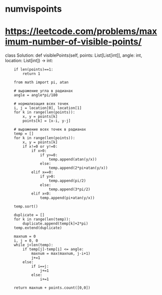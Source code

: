 # numvispoints

# https://leetcode.com/problems/maximum-number-of-visible-points/
 
class Solution:
    def visiblePoints(self, points: List[List[int]], angle: int, location: List[int]) -> int:
        
        if len(points)==1:
            return 1
 
        from math import pi, atan
 
        # выражение угла в радианах
        angle = angle*pi/180
 
        # нормализация всех точек
        i, j = location[0], location[1]
        for k in range(len(points)):
            x, y = points[k]
            points[k] = [x-i, y-j]
 
        # выражение всех точек в радианах
        temp = []
        for k in range(len(points)):
            x, y = points[k]
            if x!=0 or y!=0:
                if x>0:
                    if y>=0:
                        temp.append(atan(y/x))
                    else:
                        temp.append(2*pi+atan(y/x))
                elif x==0:
                    if y>0:
                        temp.append(pi/2)
                    else:
                        temp.append(3*pi/2)
                elif x<0:
                    temp.append(pi+atan(y/x))
 
        temp.sort()
        
        duplicate = []
        for k in range(len(temp)):
            duplicate.append(temp[k]+2*pi)
        temp.extend(duplicate)
 
        maxnum = 0
        i, j = 0, 0
        while j<len(temp):
            if temp[j]-temp[i] <= angle:
                maxnum = max(maxnum, j-i+1)
                j+=1
            else:
                if i==j:
                    j+=1
                else:
                    i+=1
 
        return maxnum + points.count([0,0])
